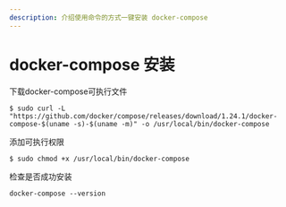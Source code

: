 ```yaml
---
description: 介绍使用命令的方式一键安装 docker-compose
---
```


# docker-compose 安装

下载docker-compose可执行文件

```text
$ sudo curl -L "https://github.com/docker/compose/releases/download/1.24.1/docker-compose-$(uname -s)-$(uname -m)" -o /usr/local/bin/docker-compose
```

添加可执行权限

```text
$ sudo chmod +x /usr/local/bin/docker-compose
```

检查是否成功安装

```text
docker-compose --version
```

